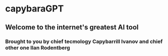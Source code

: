 # capybaraGPT

## Welcome to the internet's greatest AI tool
### Brought to you by chief tecmology Capybarrill Ivanov and chief other one Ilan Rodentberg
